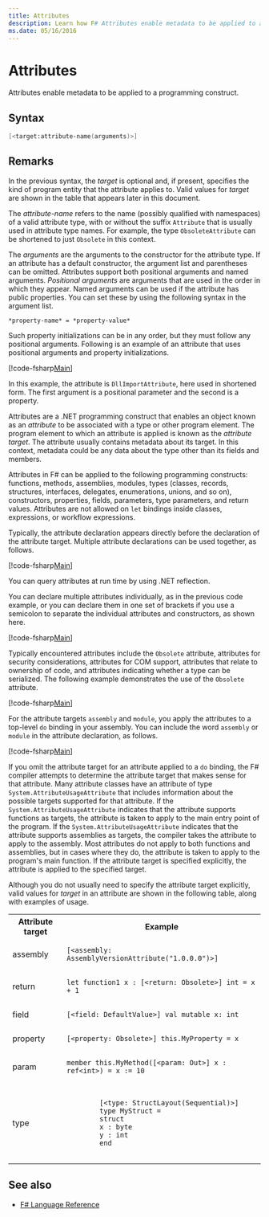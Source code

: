 ```yaml
---
title: Attributes
description: Learn how F# Attributes enable metadata to be applied to a programming construct.
ms.date: 05/16/2016
---
```

# Attributes

Attributes enable metadata to be applied to a programming construct.

## Syntax

```fsharp
[<target:attribute-name(arguments)>]
```

## Remarks

In the previous syntax, the *target* is optional and, if present, specifies the kind of program entity that the attribute applies to. Valid values for *target* are shown in the table that appears later in this document.

The *attribute-name* refers to the name (possibly qualified with namespaces) of a valid attribute type, with or without the suffix `Attribute` that is usually used in attribute type names. For example, the type `ObsoleteAttribute` can be shortened to just `Obsolete` in this context.

The *arguments* are the arguments to the constructor for the attribute type. If an attribute has a default constructor, the argument list and parentheses can be omitted. Attributes support both positional arguments and named arguments. *Positional arguments* are arguments that are used in the order in which they appear. Named arguments can be used if the attribute has public properties. You can set these by using the following syntax in the argument list.

```
*property-name* = *property-value*
```

Such property initializations can be in any order, but they must follow any positional arguments. Following is an example of an attribute that uses positional arguments and property initializations.

[!code-fsharp[Main](~/samples/snippets/fsharp/lang-ref-2/snippet6202.fs)]

In this example, the attribute is `DllImportAttribute`, here used in shortened form. The first argument is a positional parameter and the second is a property.

Attributes are a .NET programming construct that enables an object known as an *attribute* to be associated with a type or other program element. The program element to which an attribute is applied is known as the *attribute target*. The attribute usually contains metadata about its target. In this context, metadata could be any data about the type other than its fields and members.

Attributes in F# can be applied to the following programming constructs: functions, methods, assemblies, modules, types (classes, records, structures, interfaces, delegates, enumerations, unions, and so on), constructors, properties, fields, parameters, type parameters, and return values. Attributes are not allowed on `let` bindings inside classes, expressions, or workflow expressions.

Typically, the attribute declaration appears directly before the declaration of the attribute target. Multiple attribute declarations can be used together, as follows.

[!code-fsharp[Main](~/samples/snippets/fsharp/lang-ref-2/snippet6603.fs)]

You can query attributes at run time by using .NET reflection.

You can declare multiple attributes individually, as in the previous code example, or you can declare them in one set of brackets if you use a semicolon to separate the individual attributes and constructors, as shown here.

[!code-fsharp[Main](~/samples/snippets/fsharp/lang-ref-2/snippet6604.fs)]

Typically encountered attributes include the `Obsolete` attribute, attributes for security considerations, attributes for COM support, attributes that relate to ownership of code, and attributes indicating whether a type can be serialized. The following example demonstrates the use of the `Obsolete` attribute.

[!code-fsharp[Main](~/samples/snippets/fsharp/lang-ref-2/snippet6605.fs)]

For the attribute targets `assembly` and `module`, you apply the attributes to a top-level `do` binding in your assembly. You can include the word `assembly` or `module` in the attribute declaration, as follows.

[!code-fsharp[Main](~/samples/snippets/fsharp/lang-ref-2/snippet6606.fs)]

If you omit the attribute target for an attribute applied to a `do` binding, the F# compiler attempts to determine the attribute target that makes sense for that attribute. Many attribute classes have an attribute of type `System.AttributeUsageAttribute` that includes information about the possible targets supported for that attribute. If the `System.AttributeUsageAttribute` indicates that the attribute supports functions as targets, the attribute is taken to apply to the main entry point of the program. If the `System.AttributeUsageAttribute` indicates that the attribute supports assemblies as targets, the compiler takes the attribute to apply to the assembly. Most attributes do not apply to both functions and assemblies, but in cases where they do, the attribute is taken to apply to the program's main function. If the attribute target is specified explicitly, the attribute is applied to the specified target.

Although you do not usually need to specify the attribute target explicitly, valid values for *target* in an attribute are shown in the following table, along with examples of usage.

<table>
  <tr>
    <th>Attribute target</td>
    <th>Example</td> 
  </tr>
  <tr>
    <td>assembly</td>
    <td><pre lang="fsharp"><code>[&lt;assembly: AssemblyVersionAttribute("1.0.0.0")&gt;]</code></pre></td> 
  </tr>
  <tr>
    <td>return</td>
    <td><pre lang="fsharp"><code>let function1 x : [&lt;return: Obsolete&gt;] int = x + 1</code></pre></td> 
  </tr>
  <tr>
    <td>field</td>
    <td><pre lang="fsharp"><code>[&lt;field: DefaultValue&gt;] val mutable x: int</code></pre></td> 
  </tr>
  <tr>
    <td>property</td>
    <td><pre lang="fsharp"><code>[&lt;property: Obsolete&gt;] this.MyProperty = x</code></pre></td> 
  </tr>
  <tr>
    <td>param</td>
    <td><pre lang="fsharp"><code>member this.MyMethod([&lt;param: Out&gt;] x : ref&lt;int&gt;) = x := 10</code></pre></td> 
  </tr>
  <tr>
    <td>type</td>
    <td>
        <pre lang="fsharp"><code>
        [&lt;type: StructLayout(Sequential)&gt;] 
        type MyStruct = 
        struct 
        x : byte
        y : int
        end
        </code></pre>
    </td>
  </tr>
</table>

## See also

- [F# Language Reference](index.md)
